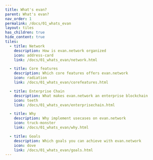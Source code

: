 ```yaml
---
title: What's evan?
parent: What's evan?
nav_order: 1
permalink: /docs/01_whats_evan
layout: tiles
has_children: true
hide_content: true
tiles:
  - title: Network
    description: How is evan.network organized
    icon: address-card
    link: /docs/01_whats_evan/network.html

  - title: Core features
    description: Which core features offers evan.network
    icon: radiation
    link: /docs/01_whats_evan/corefeatures.html

  - title: Enterprise Chain
    description: What makes evan.network an enterprise blockchain
    icon: teeth
    link: /docs/01_whats_evan/enterprisechain.html

  - title: Why
    description: Why implement usecases on evan.network
    icon: truck-monster
    link: /docs/01_whats_evan/why.html

  - title: Goals
    description: Which goals you can achieve with evan.network
    icon: dove
    link: /docs/01_whats_evan/goals.html
---
```

